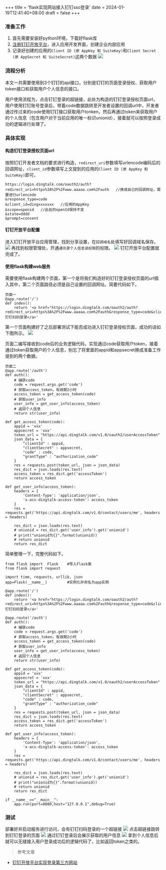 +++
title = 'flask实现网站接入钉钉sso登录'
date = 2024-01-19T12:41:40+08:00
draft = false
+++

### 准备工作
1. 首先需要安装好python环境，下载好flask库
2. [注册钉钉开放平台](https://open-dev.dingtalk.com/#/)，进入应用开发界面，创建企业内部应用
3. 记录好创建的应用的`Client ID (原 AppKey 和 SuiteKey)`和`Client Secret (原 AppSecret 和 SuiteSecret)`这两个数据
![](1.jpg)

### 流程分析
本文一共需要使用到3个钉钉的api接口，分别是钉钉的页面登录授权、获取用户token接口和获取用户个人信息的接口。


用户使用流程为，点击钉钉登录的超链接，此处为构造的钉钉登录授权页面url，用户使用钉钉账号登录后，带着code数据跳转至开发者设置的回调url中，开发者通过传过来的code使用钉钉接口获取用户tonken，然后再通过token来获取用户的个人信息（包含用户对于当前应用的唯一标识unionid），接着就可以按照登录成功的逻辑进行处理了。

### 具体实现

#### 构造钉钉登录授权页面url
按照钉钉开发者文档的要求进行构造，`redirect_uri`参数填写urlencode编码后的回调网址，`client_id`参数填写上文提到的应用的`Client ID (原 AppKey 和 SuiteKey)`即可，
```
https://login.dingtalk.com/oauth2/auth?
redirect_uri=https%3A%2F%2Fwww.aaaaa.com%2Fauth   //换成自己的回调网址，需要进行urlencode
&response_type=code
&client_id=dingxxxxxxx   //应用的AppKey 
&scope=openid   //此处的openId保持不变
&state=dddd
&prompt=consent
```

#### 钉钉开放平台配置
进入钉钉开放平台应用管理，找到分享设置，在`回调域名`处填写好回调域名保存。
![](2.jpg)
再找到权限管理处，开通`通讯录个人信息读权限`的权限。
![](3.jpg)
钉钉开放平台配置就完成了。

#### 使用flask构建web服务
需要使用flask构建两个页面，第一个是将我们构造好的钉钉登录授权页面的url插入其中，第二个页面路径必须是自己设置的回调网址。简要代码如下。

```
页面一
@app.route('/')
def index():
    return '<a href="https://login.dingtalk.com/oauth2/auth?redirect_uri=https%3A%2F%2Fwww.aaaaa.com%2Fauth&response_type=code&client_id=dingpoksntxzuqmbz5oq&scope=openid&prompt=consent">钉钉扫码登录</a>'
```

第一个页面构建好了之后部署测试下能否成功进入钉钉登录授权页面，成功的话如下图所示。
![](4.jpg)

页面二编写接收到code后的业务逻辑代码，实现通过code获取用户token，接着通过token获取用户的个人信息，别忘了将里面的appid和appsecret换成准备工作提到的两个数据。
```
页面二
@app.route('/auth')
def auth():
	# 捕获code
	code = request.args.get('code')
	# 获取access_token，有效期2小时
    access_token = get_access_token(code)
    # 获取user_info
    user_info = get_user_info(access_token)
    # 返回个人信息
    return str(user_info)

def get_access_token(code):
    appid = 'xxx'
    appsecret = 'xxx'
    token_url = "https://api.dingtalk.com/v1.0/oauth2/userAccessToken"
    json_data = {
        "clientId" : appid,
        "clientSecret" : appsecret,
        "code" : code,
        "grantType" : "authorization_code"
    }
    res = requests.post(token_url, json = json_data)
    res_dict = json.loads(res.text)
    access_token = res_dict.get('accessToken')
    return access_token

def get_user_info(access_token):
    headers = {
        'Content-Type': 'application/json',
        'x-acs-dingtalk-access-token': access_token
    }
    res = requests.get('https://api.dingtalk.com/v1.0/contact/users/me', headers = headers)

    res_dict = json.loads(res.text)
    # unionid = res_dict.get('user_info').get('unionid')
    # print("unionid为{}".format(unionid))
    # return unionid
    return res_dict
```
简单整理一下，完整代码如下。
```
from flask import  Flask    #导入Flask类
from flask import request

import time, requests, urllib, json
app=Flask(__name__)         #实例化并命名为app实例

@app.route('/')
def index():
    return '<a href="https://login.dingtalk.com/oauth2/auth?redirect_uri=https%3A%2F%2Fwww.aaaaa.com%2Fauth&response_type=code&client_id=dingpoksntxzuqmbz5oq&scope=openid&prompt=consent">钉钉扫码登录</a>'

@app.route('/auth')
def auth():
	# 捕获code
	code = request.args.get('code')
	# 获取access_token，有效期2小时
    access_token = get_access_token(code)
    # 获取user_info
    user_info = get_user_info(access_token)
    # 返回个人信息
    return str(user_info)

def get_access_token(code):
    appid = 'xxx'
    appsecret = 'xxx'
    token_url = "https://api.dingtalk.com/v1.0/oauth2/userAccessToken"
    json_data = {
        "clientId" : appid,
        "clientSecret" : appsecret,
        "code" : code,
        "grantType" : "authorization_code"
    }
    res = requests.post(token_url, json = json_data)
    res_dict = json.loads(res.text)
    access_token = res_dict.get('accessToken')
    return access_token

def get_user_info(access_token):
    headers = {
        'Content-Type': 'application/json',
        'x-acs-dingtalk-access-token': access_token
    }
    res = requests.get('https://api.dingtalk.com/v1.0/contact/users/me', headers = headers)

    res_dict = json.loads(res.text)
    # unionid = res_dict.get('user_info').get('unionid')
    # print("unionid为{}".format(unionid))
    # return unionid
    return res_dict

if __name__=="__main__":
    app.run(port=8080,host="127.0.0.1",debug=True)
```

### 测试
部署好并启动服务进行访问，会有钉钉扫码登录的一个超链接
![](5.jpg)
点击超链接跳转到钉钉登录的页面
![](4.jpg)
通过钉钉登录后会展示获取的用户信息
![](6.jpg)
拿到个人信息后就可以无缝接入用户登录成功后的逻辑代码了，比如返回token之类的。

> 参考文章
* [钉钉开放平台实现登录第三方网站](https://open.dingtalk.com/document/orgapp/tutorial-obtaining-user-personal-information)